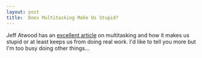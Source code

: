 ```yaml
---
layout: post
title:  Does Multitasking Make Us Stupid?
---
```

Jeff Atwood has an [excellent article](http://www.codinghorror.com/blog/archives/000691.html) on multitasking and how it makes us stupid or at least keeps us from doing real work. I'd like to tell you more but I'm too busy doing other things...
